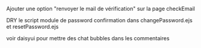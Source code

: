 Ajouter une option "renvoyer le mail de vérification" sur la page checkEmail

DRY le script module de password confirmation dans changePassword.ejs et resetPassword.ejs

voir daisyui pour mettre des chat bubbles dans les commentaires
